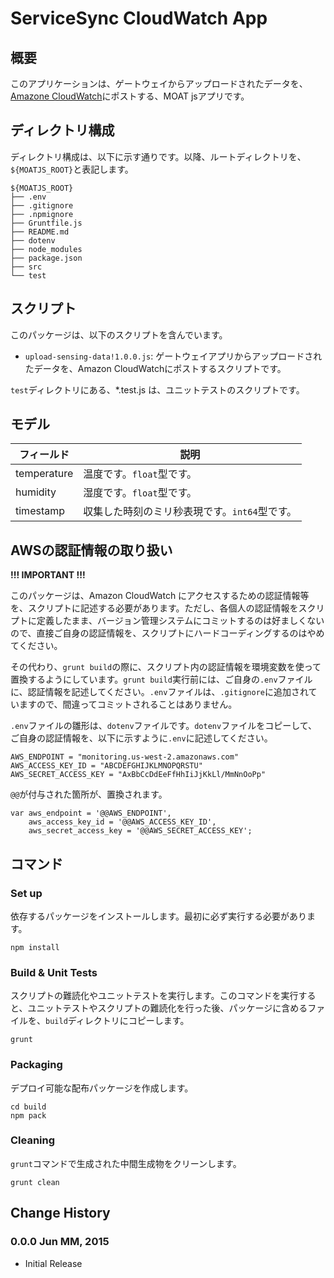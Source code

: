 ServiceSync CloudWatch App
========

## 概要

このアプリケーションは、ゲートウェイからアップロードされたデータを、[Amazone CloudWatch](http://aws.amazon.com/jp/cloudwatch/)にポストする、MOAT jsアプリです。

## ディレクトリ構成

ディレクトリ構成は、以下に示す通りです。以降、ルートディレクトリを、`${MOATJS_ROOT}`と表記します。

```
${MOATJS_ROOT}
├── .env
├── .gitignore
├── .npmignore
├── Gruntfile.js
├── README.md
├── dotenv
├── node_modules
├── package.json
├── src
└── test
```

## スクリプト

このパッケージは、以下のスクリプトを含んでいます。

- `upload-sensing-data!1.0.0.js`: ゲートウェイアプリからアップロードされたデータを、Amazon CloudWatchにポストするスクリプトです。

`test`ディレクトリにある、*.test.js は、ユニットテストのスクリプトです。

## モデル

| フィールド | 説明 |
|---|---|
| temperature | 温度です。`float`型です。 |
| humidity | 湿度です。`float`型です。 |
| timestamp | 収集した時刻のミリ秒表現です。`int64`型です。 |

## AWSの認証情報の取り扱い

**!!! IMPORTANT !!!**

このパッケージは、Amazon CloudWatch にアクセスするための認証情報等を、スクリプトに記述する必要があります。ただし、各個人の認証情報をスクリプトに定義したまま、バージョン管理システムにコミットするのは好ましくないので、直接ご自身の認証情報を、スクリプトにハードコーディングするのはやめてください。

その代わり、`grunt build`の際に、スクリプト内の認証情報を環境変数を使って置換するようにしています。`grunt build`実行前には、ご自身の`.env`ファイルに、認証情報を記述してください。`.env`ファイルは、`.gitignore`に追加されていますので、間違ってコミットされることはありません。

`.env`ファイルの雛形は、`dotenv`ファイルです。`dotenv`ファイルをコピーして、ご自身の認証情報を、以下に示すように`.env`に記述してください。

```
AWS_ENDPOINT = "monitoring.us-west-2.amazonaws.com"
AWS_ACCESS_KEY_ID = "ABCDEFGHIJKLMNOPQRSTU"
AWS_SECRET_ACCESS_KEY = "AxBbCcDdEeFfHhIiJjKkLl/MmNnOoPp"
```

`@@`が付与された箇所が、置換されます。

```
var aws_endpoint = '@@AWS_ENDPOINT',
    aws_access_key_id = '@@AWS_ACCESS_KEY_ID',
    aws_secret_access_key = '@@AWS_SECRET_ACCESS_KEY';
```

## コマンド

### Set up

依存するパッケージをインストールします。最初に必ず実行する必要があります。

    npm install

### Build & Unit Tests

スクリプトの難読化やユニットテストを実行します。このコマンドを実行すると、ユニットテストやスクリプトの難読化を行った後、パッケージに含めるファイルを、`build`ディレクトリにコピーします。

    grunt

### Packaging

デプロイ可能な配布パッケージを作成します。

    cd build
    npm pack

### Cleaning

`grunt`コマンドで生成された中間生成物をクリーンします。

    grunt clean

## Change History

### 0.0.0 Jun MM, 2015

- Initial Release
